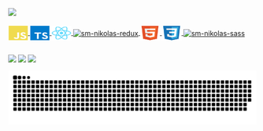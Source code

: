 <div>
  <a href="https://github.com/sm-nikolas">
    <img height="180em" src="https://github-readme-stats.vercel.app/api/top-langs/?username=sm-nikolas&layout=compact&theme=nord&&hide=hack"
  </a>
</div>
<div style="display: inline_block"><br>
  <img align="center" alt="sm-nikolas-Js" height="30" width="40" src="https://raw.githubusercontent.com/devicons/devicon/master/icons/javascript/javascript-plain.svg">
  <img align="center" alt="sm-nikolas-Ts" height="30" width="40" src="https://raw.githubusercontent.com/devicons/devicon/master/icons/typescript/typescript-plain.svg">
  <img align="center" alt="sm-nikolas-React" height="30" width="40" src="https://raw.githubusercontent.com/devicons/devicon/master/icons/react/react-original.svg">
  <img align="center" alt="sm-nikolas-redux" height="30" width="40" src="https://cdn.jsdelivr.net/gh/devicons/devicon/icons/redux/redux-original.svg" />
  <img align="center" alt="sm-nikolas-HTML" height="30" width="40" src="https://raw.githubusercontent.com/devicons/devicon/master/icons/html5/html5-original.svg">
  <img align="center" alt="sm-nikolas-CSS" height="30" width="40" src="https://raw.githubusercontent.com/devicons/devicon/master/icons/css3/css3-original.svg">
  <img align="center" alt="sm-nikolas-sass" height="30" width="40" src="https://cdn.jsdelivr.net/gh/devicons/devicon/icons/sass/sass-original.svg" />
</div>
  
  ##

<div> 
  <a href = "mailto:nikolassm08@gmail.com"><img src="https://img.shields.io/badge/-Gmail-%23333?style=for-the-badge&logo=gmail&logoColor=white" target="_blank"></a>
  <a href="https://www.linkedin.com/in/nikolas-soares-moreira-b98362218" target="_blank"><img src="https://img.shields.io/badge/-LinkedIn-%230077B5?style=for-the-badge&logo=linkedin&logoColor=white" target="_blank"></a>
  <a href="https://nikolas-gateway.netlify.app" target="_blank"><img src="https://img.shields.io/website-up-down-green-red/http/monip.org.svg" target="_blank"></a> 
  
  ![Snake animation](https://github.com/sm-nikolas/sm-nikolas/blob/output/github-contribution-grid-snake.svg)
</div>
